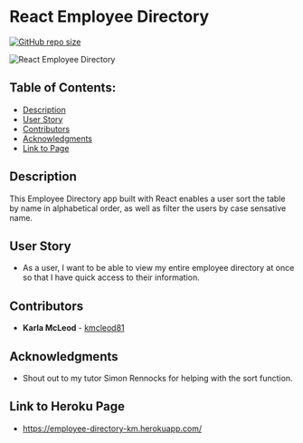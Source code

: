# React Employee Directory

[![GitHub repo size](https://img.shields.io/github/repo-size/Kmcleod81/online-offline-budget-tracker)](https://shields.io/)

![React Employee Directory](Employee-Directory.gif)

## Table of Contents:
* [Description](##Description)
* [User Story](##User-Story)
* [Contributors](##Contributors)
* [Acknowledgments](##Link-to-Page)
* [Link to Page](##Link-to-Page)

## Description
This Employee Directory app built with React enables a user sort the table by name in alphabetical order, as well as filter the users by case sensative name.

## User Story
* As a user, I want to be able to view my entire employee directory at once so that I have quick access to their information.

## Contributors
* **Karla McLeod** - [kmcleod81](https://github.com/kmcleod81)

## Acknowledgments
* Shout out to my tutor Simon Rennocks for helping with the sort function.

## Link to Heroku Page
* https://employee-directory-km.herokuapp.com/

